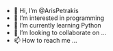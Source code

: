 - 👋 Hi, I’m @ArisPetrakis
- 👀 I’m interested in programming
- 🌱 I’m currently learning Python
- 💞️ I’m looking to collaborate on ...
- 📫 How to reach me ...

<!---
ArisPetrakis/ArisPetrakis is a ✨ special ✨ repository because its `README.md` (this file) appears on your GitHub profile.
You can click the Preview link to take a look at your changes.
--->
